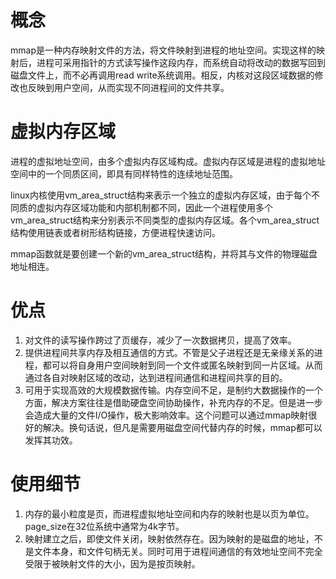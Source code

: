 # 概念

mmap是一种内存映射文件的方法，将文件映射到进程的地址空间。实现这样的映射后，进程可采用指针的方式读写操作这段内存，而系统自动将改动的数据写回到磁盘文件上，而不必再调用read write系统调用。相反，内核对这段区域数据的修改也反映到用户空间，从而实现不同进程间的文件共享。

# 虚拟内存区域

进程的虚拟地址空间，由多个虚拟内存区域构成。虚拟内存区域是进程的虚拟地址空间中的一个同质区间，即具有同样特性的连续地址范围。

linux内核使用vm_area_struct结构来表示一个独立的虚拟内存区域，由于每个不同质的虚拟内存区域功能和内部机制都不同，因此一个进程使用多个vm_area_struct结构来分别表示不同类型的虚拟内存区域。各个vm_area_struct结构使用链表或者树形结构链接，方便进程快速访问。

mmap函数就是要创建一个新的vm_area_struct结构，并将其与文件的物理磁盘地址相连。

# 优点

1. 对文件的读写操作跨过了页缓存，减少了一次数据拷贝，提高了效率。
2. 提供进程间共享内存及相互通信的方式。不管是父子进程还是无亲缘关系的进程，都可以将自身用户空间映射到同一个文件或匿名映射到同一片区域。从而通过各自对映射区域的改动，达到进程间通信和进程间共享的目的。
3. 可用于实现高效的大规模数据传输。内存空间不足，是制约大数据操作的一个方面，解决方案往往是借助硬盘空间协助操作，补充内存的不足。但是进一步会造成大量的文件I/O操作，极大影响效率。这个问题可以通过mmap映射很好的解决。换句话说，但凡是需要用磁盘空间代替内存的时候，mmap都可以发挥其功效。

# 使用细节

1. 内存的最小粒度是页，而进程虚拟地址空间和内存的映射也是以页为单位。page_size在32位系统中通常为4k字节。
2. 映射建立之后，即使文件关闭，映射依然存在。因为映射的是磁盘的地址，不是文件本身，和文件句柄无关。同时可用于进程间通信的有效地址空间不完全受限于被映射文件的大小，因为是按页映射。